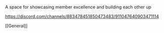 A space for showcasing member excellence and building each other up

https://discord.com/channels/883478451850473483/911047640903471114

[[General]]